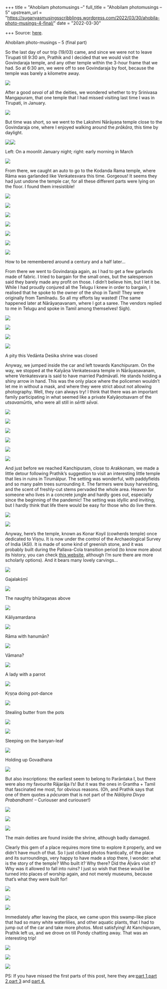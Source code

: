 +++
title = "Ahobilam photomusings –"
full_title = "Ahobilam photomusings – 5"
upstream_url = "https://suganyasmusingsscribblings.wordpress.com/2022/03/30/ahobila-photo-musings-4-final/"
date = "2022-03-30"

+++
Source: [here](https://suganyasmusingsscribblings.wordpress.com/2022/03/30/ahobila-photo-musings-4-final/).

Ahobilam photo-musings – 5 (final part)

So the last day of our trip (19/03) came, and since we were not to leave Tirupati till 9:30 am, Prathik and I decided that we would visit the Govindaraja temple, and any other temple within the 3-hour frame that we had. So at 6:30 am, we were off to see Govindaraja by foot, because the temple was barely a kilometre away.

![](https://suganyasmusingsscribblings.files.wordpress.com/2022/03/img_20220320_065407-min.jpg?w=768)

After a good *sevai* of all the deities, we wondered whether to try Srinivasa Mangapuram, that one temple that I had missed visiting last time I was in Tirupati, in January.

![](https://suganyasmusingsscribblings.files.wordpress.com/2022/03/img_20220320_075052-min.jpg?w=768)

But time was short, so we went to the Lakshmi Nārāyaṇa temple close to the Govindaraja one, where I enjoyed walking around the *prākāra*, this time by daylight.

![](https://suganyasmusingsscribblings.files.wordpress.com/2022/01/20220114_192315-min.jpg)![](https://suganyasmusingsscribblings.files.wordpress.com/2022/03/img_20220320_075015-min.jpg)

Left: On a moonlit January night; right: early morning in March

![](https://suganyasmusingsscribblings.files.wordpress.com/2022/03/img_20220320_074920-min.jpg?w=768)

From there, we caught an auto to go to the Kodanda Rama temple, where Rāma was garlanded like Venkatesvara this time. Gorgeous! It seems they had just undone the temple car, for all these different parts were lying on the floor. I found them irresistible!

![](https://suganyasmusingsscribblings.files.wordpress.com/2022/03/img_20220320_075757-min.jpg?w=768)

![](https://suganyasmusingsscribblings.files.wordpress.com/2022/03/img_20220320_080413-min.jpg?w=1024)

![](https://suganyasmusingsscribblings.files.wordpress.com/2022/03/img_20220320_080430-min.jpg?w=768)

![](https://suganyasmusingsscribblings.files.wordpress.com/2022/03/img_20220320_080442-min.jpg?w=1024)

![](https://suganyasmusingsscribblings.files.wordpress.com/2022/03/img_20220320_080434-min-e1648647589498.jpg?w=397)

![](https://suganyasmusingsscribblings.files.wordpress.com/2022/03/img_20220320_080851-min.jpg?w=768)

![](https://suganyasmusingsscribblings.files.wordpress.com/2022/03/img_20220320_080901-min.jpg?w=1024)

How to be remembered around a century and a half later…

From there we went to Govindaraja again, as I had to get a few garlands made of fabric. I tried to bargain for the small ones, but the salesperson said they barely made any profit on those. I didn’t believe him, but I let it be. While I had proudly conjured all the Telugu I knew in order to bargain, I realised that he spoke to the owner of the shop in Tamil! They were originally from Tamilnadu. So all my efforts lay wasted! (The same happened later at Nārāyaṇavanam, where I got a saree. The vendors replied to me in Telugu and spoke in Tamil among themselves! Sigh).

![](https://suganyasmusingsscribblings.files.wordpress.com/2022/03/img_20220320_105851-min.jpg?w=1024)

![](https://suganyasmusingsscribblings.files.wordpress.com/2022/03/img_20220320_110543-min.jpg?w=768)

![](https://suganyasmusingsscribblings.files.wordpress.com/2022/03/img_20220320_110549-min.jpg?w=768)

![](https://suganyasmusingsscribblings.files.wordpress.com/2022/03/img_20220320_110621-min.jpg?w=1024)

A pity this Vedānta Deśika shrine was closed

Anyway, we jumped inside the car and left towards Kanchipuram. On the way, we stopped at the Kalyāṇa Venkatesvara temple in Nārāyaṇavanam, where Venkatesvara is said to have married Padmāvatī. He stands holding a shiny arrow in hand. This was the only place where the policemen wouldn’t let me in without a mask, and where they were strict about not allowing photography. Well, they can always try! I think that there was an important family participating in what seemed like a private Kalyāṇotsavam of the *utsavamūrti*s, who were all still in *sērtti sēvai*.

![](https://suganyasmusingsscribblings.files.wordpress.com/2022/03/img_20220320_123954-min.jpg?w=1024)

![](https://suganyasmusingsscribblings.files.wordpress.com/2022/03/img_20220320_124011-min.jpg?w=1024)

![](https://suganyasmusingsscribblings.files.wordpress.com/2022/03/img_20220320_124526-min.jpg?w=1024)

![](https://suganyasmusingsscribblings.files.wordpress.com/2022/03/img_20220320_124556-min.jpg?w=768)

![](https://suganyasmusingsscribblings.files.wordpress.com/2022/03/img_20220320_124717-min.jpg?w=768)

![](https://suganyasmusingsscribblings.files.wordpress.com/2022/03/img_20220320_124803-min.jpg?w=768)

And just before we reached Kanchipuram, close to Arakkonam, we made a little detour following Prathik’s suggestion to visit an interesting little temple that lies in ruins in Tirumālpur. The setting was wonderful, with paddyfields and so many palm trees surrounding it. The farmers were busy harvesting, and the scent of freshly-cut stems pervaded the whole area. Heaven for someone who lives in a concrete jungle and hardly goes out, especially since the beginning of the pandemic! The setting was idyllic and inviting, but I hardly think that life there would be easy for those who do live there.

![](https://suganyasmusingsscribblings.files.wordpress.com/2022/03/img_20220320_124918-min.jpg?w=1024)

![](https://suganyasmusingsscribblings.files.wordpress.com/2022/03/img_20220320_130023-min.jpg?w=1024)

Anyway, here’s the temple, known as Konar Koyil (cowherds temple) once dedicated to Viṣṇu. It is now under the control of the Archaeological Survey of India (ASI). It is made of some kind of greenish stone, and it was probably built during the Pallava-Cola transition period (to know more about its history, you can check [this website](https://tamilnadu-favtourism.blogspot.com/2021/06/konar-temple-thirumalpur-history.html), although I’m sure there are more scholarly options). And it bears many lovely carvings…

![](https://suganyasmusingsscribblings.files.wordpress.com/2022/03/img_20220320_125236-min.jpg?w=768)

Gajalakśṃī

![](https://suganyasmusingsscribblings.files.wordpress.com/2022/03/img_20220320_125421-min.jpg?w=1024)

The naughty bhūtagaṇas above

![](https://suganyasmusingsscribblings.files.wordpress.com/2022/03/img_20220320_124957-min.jpg?w=768)

Kāliyamardana

![](https://suganyasmusingsscribblings.files.wordpress.com/2022/03/img_20220320_125436-min.jpg?w=1024)

Rāma with hanumān?

![](https://suganyasmusingsscribblings.files.wordpress.com/2022/03/img_20220320_125459-min.jpg?w=1024)

Vāmana?

![](https://suganyasmusingsscribblings.files.wordpress.com/2022/03/img_20220320_125507-min.jpg?w=1024)

A lady with a parrot

![](https://suganyasmusingsscribblings.files.wordpress.com/2022/03/img_20220320_125544-min.jpg?w=1024)

Kṛṣṇa doing pot-dance

![](https://suganyasmusingsscribblings.files.wordpress.com/2022/03/img_20220320_125549-min.jpg?w=1024)

Stealing butter from the pots

![](https://suganyasmusingsscribblings.files.wordpress.com/2022/03/img_20220320_125602-min.jpg?w=1024)

![](https://suganyasmusingsscribblings.files.wordpress.com/2022/03/img_20220320_125608-min.jpg?w=1024)

Sleeping on the banyan-leaf

![](https://suganyasmusingsscribblings.files.wordpress.com/2022/03/img_20220320_125646-min.jpg?w=1024)

Holding up Govadhana

![](https://suganyasmusingsscribblings.files.wordpress.com/2022/03/img_20220320_125654-min.jpg?w=1024)

But also inscriptions: the earliest seem to belong to Parāntaka I, but there were also my favourite Rājarāja I’s! But it was the ones in Grantha + Tamil that fascinated me most, for obvious reasons. (Oh, and Prathik says that one of them quotes a *pācuram* that is not part of the *Nālāyira Divya Prabandham*! – Curiouser and curiouser!)

![](https://suganyasmusingsscribblings.files.wordpress.com/2022/03/img_20220320_125920-min.jpg?w=768)

![](https://suganyasmusingsscribblings.files.wordpress.com/2022/03/img_20220320_125900-min.jpg?w=768)

![](https://suganyasmusingsscribblings.files.wordpress.com/2022/03/img_20220320_125943-min.jpg?w=768)

The main deities are found inside the shrine, although badly damaged.

Clearly this gem of a place requires more time to explore it properly, and we didn’t have much of that. So I just clicked photos frantically, of the place and its surroundings, very happy to have made a stop there. I wonder: what is the story of the temple? Who built it? Why there? Did the Āḻvārs visit it? Why was it allowed to fall into ruins? I just so wish that these would be turned into places of worship again, and not merely museums, because that’s what they were built for!

![](https://suganyasmusingsscribblings.files.wordpress.com/2022/03/img_20220320_130403-min.jpg?w=1024)

![](https://suganyasmusingsscribblings.files.wordpress.com/2022/03/img_20220320_130450-min.jpg?w=768)

![](https://suganyasmusingsscribblings.files.wordpress.com/2022/03/img_20220320_131017-min.jpg?w=1024)

Immediately after leaving the place, we came upon this swamp-like place that had so many white waterlilies, and other aquatic plants, that I had to jump out of the car and take more photos. Most satisfying! At Kanchipuram, Prathik left us, and we drove on till Pondy chatting away. That was an interesting trip!

![](https://suganyasmusingsscribblings.files.wordpress.com/2022/03/img_20220320_133102-min.jpg?w=1024)

![](https://suganyasmusingsscribblings.files.wordpress.com/2022/03/img_20220320_133133-min.jpg?w=1024)

![](https://suganyasmusingsscribblings.files.wordpress.com/2022/03/img_20220320_133147-min.jpg?w=1024)

PS: If you have missed the first parts of this post, here they are:[part 1](https://suganyasmusingsscribblings.wordpress.com/2022/03/21/ahobilam-photo-musings-1/),[part 2](https://suganyasmusingsscribblings.wordpress.com/2022/03/22/ahobilam-photo-musings-2/),[part 3](https://suganyasmusingsscribblings.wordpress.com/2022/03/26/ahobilam-photo-musings-3/) and [part 4.](https://suganyasmusingsscribblings.wordpress.com/2022/03/27/ahobilam-photo-musings-4/)
